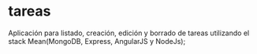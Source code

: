 # tareas
Aplicación para listado, creación, edición y borrado de tareas utilizando el stack Mean(MongoDB, Express, AngularJS y NodeJs);
